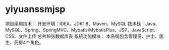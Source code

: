 # yiyuanssmjsp
项目采用技术： 开发环境：IDEA、JDK1.8、Maven、MySQL 技术栈：Java、MySQL、Spring、SpringMVC、Mybatis/MybatisPlus、JSP、JavaScript、CSS、文件上传 总共18张数据库表  系统功能模块： 本系统包含管理员、护士、医生、药房4个角色。
